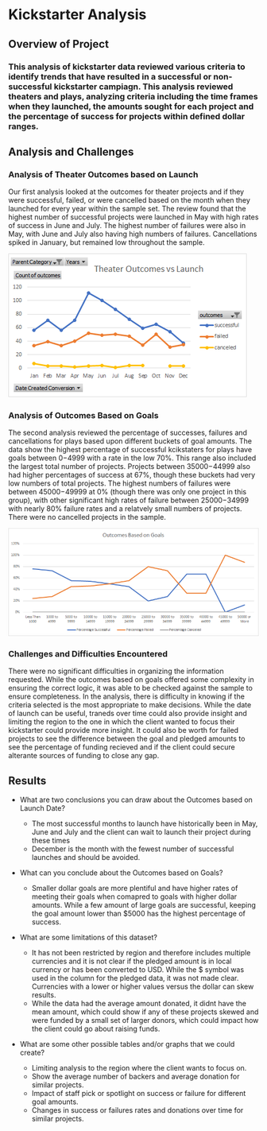# Kickstarter Analysis

## Overview of Project

### This analysis of kickstarter data reviewed various criteria to identify trends that have resulted in a successful or non-successful kickstarter campiagn. This analysis reviewed theaters and plays, analyzing criteria including the time frames when they launched, the amounts sought for each project and the percentage of success for projects within defined dollar ranges.

## Analysis and Challenges

### Analysis of Theater Outcomes based on Launch

Our first analysis looked at the outcomes for theater projects and if they were successful, failed, or were cancelled based on the month when they launched for every year within the sample set. The review found that the highest number of successful projects were launched in May with high rates of success in June and July. The highest number of failures were also in May, with June and July also having high numbers of failures. Cancellations spiked in January, but remained low throughout the sample. 

![Theater_Outcomes_vs_Launch](https://github.com/UnBearAble1/kickstarter-analysis/blob/main/Resources/Theater_Outcomes_vs_Launch.png)

### Analysis of Outcomes Based on Goals

The second analysis reviewed the percentage of successes, failures and cancellations for plays based upon different buckets of goal amounts. The data show the highest percentage of successful kcikstaters for plays have goals between $0-$4999 with a rate in the low 70%. This range also included the largest total number of projects. Projects between $35000-$44999 also had higher percentages of success at 67%, though these buckets had very low numbers of total projects. The highest numbers of failures were between $45000-$49999 at 0% (though there was only one project in this group), with other significant high rates of failure between $25000-$34999 with nearly 80% failure rates and a relatvely small numbers of projects. There were no cancelled projects in the sample.

![Outcomes_vs_Goals](https://github.com/UnBearAble1/kickstarter-analysis/blob/main/Resources/Outcomes_vs_Goals.png)

### Challenges and Difficulties Encountered

There were no significant difficulties in organizing the information requested. While the outcomes based on goals offered some complexity in ensuring the correct logic, it was able to be checked against the sample to ensure completeness. In the analysis, there is difficulty in knowing if the criteria selected is the most appropriate to make decisions. While the date of launch can be useful, traneds over time could also provide insight and limiting the region to the one in which the client wanted to focus their kickstarter could provide more insight. It could also be worth for failed projects to see the difference between the goal and pledged amounts to see the percentage of funding recieved and if the client could secure alterante sources of funding to close any gap.

## Results

* What are two conclusions you can draw about the Outcomes based on Launch Date?
  * The most successful months to launch have historically been in May, June and July and the client can wait to launch their project during these times
  * December is the month with the fewest number of successful launches and should be avoided.

* What can you conclude about the Outcomes based on Goals?
  * Smaller dollar goals are more plentiful and have higher rates of meeting their goals when comapred to goals with higher dollar amounts. While a few amount of large goals are successful, keeping the goal amount lower than $5000 has the highest percentage of success.

* What are some limitations of this dataset?
  * It has not been restricted by region and therefore includes multiple currencies and it is not clear if the pledged amount is in local currency or has been converted to USD. While the $ symbol was used in the column for the pledged data, it was not made clear. Currencies with a lower or higher values versus the dollar can skew results.
  * While the data had the average amount donated, it didnt have the mean amount, which could show if any of these projects skewed and were funded by a small set of larger donors, which could impact how the client could go about raising funds.

* What are some other possible tables and/or graphs that we could create?
  * Limiting analysis to the region where the client wants to focus on.
  * Show the average number of backers and average donation for similar projects.
  * Impact of staff pick or spotlight on success or failure for different goal amounts.
  * Changes in success or failures rates and donations over time for similar projects.

